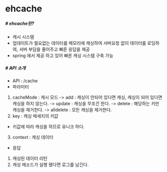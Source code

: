 # ehcache
##### # ehcache린?
- 캐시 시스템
- 업데이트가 필요없는 데이터를 메모리에 캐싱하여 서버요청 없이 데이터를 로딩하여, 서버 부담을 줄어주고 빠른 응답을 제공
- spring 에서 제공 하고 있어 빠른 캐싱 시스템 구축 가능
##### # API 소개
- API : /cache
- 파라미터
1. cacheMode : 캐시 모드
-> add : 캐싱이 안되어 있다면 캐싱, 캐싱이 되어 있다면 캐싱을 하지 않는다.
-> update : 캐싱을 무조건 한다.
-> delete : 해당하는 키만 캐싱을 제거한다.
-> alldelete : 모든 캐싱을 제거한다.
2. key : 캐싱 메세지의 키값
- 키값에 따라 캐싱을 하므로 유니크 하다.
3. context : 캐싱 데이터
- 응답
1. 캐싱된 데이터 리턴
2. 캐싱 메소드가 실행 됐다면 로그를 남긴다.